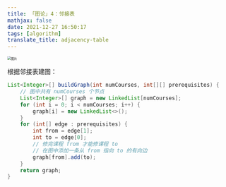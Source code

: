 ```yaml
---
title: 「图论」4：邻接表
mathjax: false
date: 2021-12-27 16:50:17
tags: [algorithm]
translate_title: adjacency-table
---
```


<img src="D:/Blog/source/_posts/离散图论4：邻接表/9738807-2c15062503d7aa64.jpeg" alt="图片" style="zoom:50%;" />


根据邻接表建图：

```java
List<Integer>[] buildGraph(int numCourses, int[][] prerequisites) {
    // 图中共有 numCourses 个节点
    List<Integer>[] graph = new LinkedList[numCourses];
    for (int i = 0; i < numCourses; i++) {
        graph[i] = new LinkedList<>();
    }
    for (int[] edge : prerequisites) {
        int from = edge[1];
        int to = edge[0];
        // 修完课程 from 才能修课程 to
        // 在图中添加一条从 from 指向 to 的有向边
        graph[from].add(to);
    }
    return graph;
}
```

